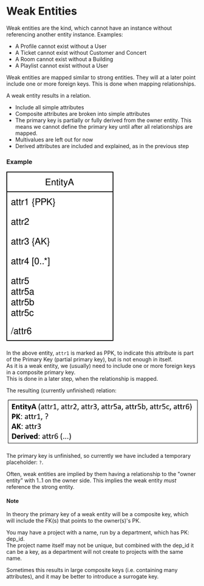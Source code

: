 ﻿# Weak Entities

Weak entities are the kind, which cannot have an instance without referencing another entity instance. Examples:
* A Profile cannot exist without a User
* A Ticket cannot exist without Customer and Concert
* A Room cannot exist without a Building
* A Playlist cannot exist without a User

Weak entities are mapped similar to strong entities. 
They will at a later point include one or more foreign keys. 
This is done when mapping relationships.

A weak entity results in a relation.

* Include all simple attributes
* Composite attributes are broken into simple attributes
* The primary key is partially or fully derived from the owner entity. This means we cannot define the primary key until after all relationships are mapped.
* Multivalues are left out for now
* Derived attributes are included and explained, as in the previous step

### Example

![WE](WeakEntity.svg)

In the above entity, `attr1` is marked as PPK, to indicate this attribute is part of the Primary Key (partial primary key), but is not enough in itself.\
As it is a weak entity, we (usually) need to include one or more foreign keys in a composite primary key.\
This is done in a later step, when the relationship is mapped.

The resulting (currently unfinished) relation:

![](WeakRelation.png)

The primary key is unfinished, so currently we have included a temporary placeholder: `?`.

Often, weak entities are implied by them having a relationship to the "owner entity" with 1..1 on the owner side. This implies the weak entity _must_ reference the strong entity.

#### Note
In theory the primary key of a weak entity will be a composite key, which will include the FK(s) that points to the owner(s)'s PK.

You may have a project with a name, run by a department, which has PK: dep_id.\
The project name itself may not be unique, but combined with the dep_id it can be a key, as a department will not create to projects with the same name.

Sometimes this results in large composite keys (i.e. containing many attributes), and it may be better to introduce a surrogate key.